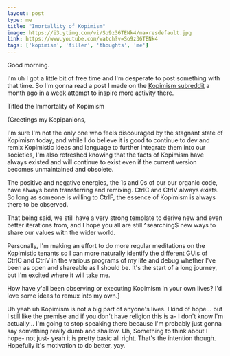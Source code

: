 ```yaml
---
layout: post
type: me
title: "Imortallity of Kopimism"
image: https://i3.ytimg.com/vi/So9z36TENk4/maxresdefault.jpg
link: https://www.youtube.com/watch?v=So9z36TENk4
tags: ['kopimism', 'filler', 'thoughts', 'me']
---
```

Good morning.

I'm uh I got a little bit of free time and I'm desperate to post something with that time. So I'm gonna read a post I made on the [Kopimism subreddit](https://www.reddit.com/r/Kopimism/) a month ago in a week attempt to inspire more activity there.

Titled the Immortality of Kopimism

{Greetings my Kopipanions,

I'm sure I'm not the only one who feels discouraged by the stagnant state of Kopimism today, and while I do believe it is good to continue to dev and remix Kopimistic ideas and language to further integrate them into our societies, I'm also refreshed knowing that the facts of Kopimism have always existed and will continue to exist even if the current version becomes unmaintained and obsolete.

The positive and negative energies, the 1s and 0s of our our organic code, have always been transferring and remixing. CtrlC and CtrlV always exists. So long as someone is willing to CtrlF, the essence of Kopimism is always there to be observed.

That being said, we still have a very strong template to derive new and even better iterations from, and I hope you all are still ^searching$ new ways to share our values with the wider world.

Personally, I'm making an effort to do more regular meditations on the Kopimistic tenants so I can more naturally identify the different GUIs of CtrlC and CtrlV in the various programs of my life and debug whether I've been as open and shareable as I should be. It's the start of a long journey, but I'm excited where it will take me.

How have y'all been observing or executing Kopimism in your own lives? I'd love some ideas to remux into my own.}

Uh yeah uh Kopimism is not a big part of anyone's lives. I kind of hope... but I still like the premise and if you don't have religion this is a- I don't know I'm actually... I'm going to stop speaking there because I'm probably just gonna say something really dumb and shallow. Uh, Something to think about I hope- not just- yeah it is pretty basic all right. That's the intention though. Hopefully it's motivation to do better, yay.

